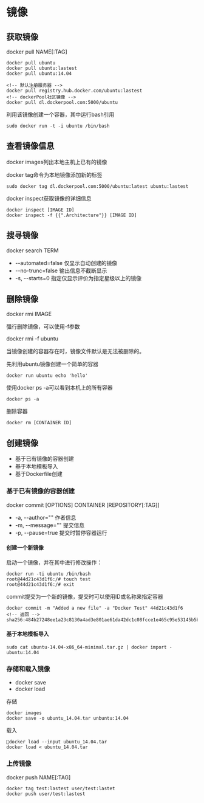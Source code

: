 # 镜像

## 获取镜像

docker pull NAME[:TAG]

```shell
docker pull ubuntu
docker pull ubuntu:lastest
docker pull ubuntu:14.04
```

```shell
<!-- 默认注册服务器 -->
docker pull registry.hub.docker.com/ubuntu:lastest
<!-- dockerPool社区镜像 -->
docker pull dl.dockerpool.com:5000/ubuntu
```

利用该镜像创建一个容器，其中运行bash引用

```shell
sudo docker run -t -i ubuntu /bin/bash
```

## 查看镜像信息

docker images列出本地主机上已有的镜像

docker tag命令为本地镜像添加新的标签
```
sudo docker tag dl.dockerpool.com:5000/ubuntu:latest ubuntu:lastest
```

docker inspect获取镜像的详细信息
```
docker inspect [IMAGE ID]
docker inspect -f {{".Architecture"}} [IMAGE ID]
```

## 搜寻镜像

docker search TERM

* --automated=false   仅显示自动创建的镜像
* --no-trunc=false    输出信息不截断显示
* -s, --starts=0      指定仅显示评价为指定星级以上的镜像

## 删除镜像

docker rmi IMAGE

强行删除镜像，可以使用-f参数

docker rmi -f ubuntu

当镜像创建的容器存在时，镜像文件默认是无法被删除的。

先利用ubuntu镜像创建一个简单的容器
```
docker run ubuntu echo 'hello'
```

使用docker ps -a可以看到本机上的所有容器
```
docker ps -a
```

删除容器
```
docker rm [CONTAINER ID]
```

## 创建镜像

* 基于已有镜像的容器创建
* 基于本地模板导入
* 基于Dockerfile创建

### 基于已有镜像的容器创建

docker commit [OPTIONS] CONTAINER [REPOSITORY[:TAG]]
* -a, --author=""   作者信息
* -m, --message=""  提交信息
* -p, --pause=true  提交时暂停容器运行

#### 创建一个新镜像

启动一个镜像，并在其中进行修改操作：
```
docker run -ti ubuntu /bin/bash
root@44d21c43d1f6:/# touch test
root@44d21c43d1f6:/# exit
```

commit提交为一个新的镜像，提交时可以使用ID或名称来指定容器
```
docker commit -m "Added a new file" -a "Docker Test" 44d21c43d1f6
<!-- 返回 -->
sha256:484b27248ee1a23c8130a4ad3e801ae61da42dc1c08fcce1e465c95e53145b5b
```

#### 基于本地模板导入

```
sudo cat ubuntu-14.04-x86_64-minimal.tar.gz | docker import - ubuntu:14.04
```

### 存储和载入镜像

* docker save
* docker load

存储
```
docker images
docker save -o ubuntu_14.04.tar unbuntu:14.04
```

载入
```
docker load --input ubuntu_14.04.tar
docker load < ubuntu_14.04.tar
```

### 上传镜像

docker push NAME[:TAG]
```
docker tag test:lastest user/test:lastet
docker push user/test:lastest
```
